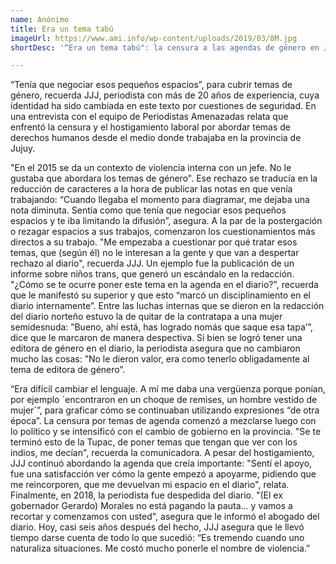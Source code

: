 ```yaml
---
name: Anónimo
title: Era un tema tabú
imageUrl: https://www.ami.info/wp-content/uploads/2019/03/8M.jpg
shortDesc: '“Era un tema tabú": la censura a las agendas de género en Jujuy'

---
```



 “Tenía que negociar esos pequeños espacios”, para cubrir temas de género, recuerda JJJ, periodista con más de 20 años de experiencia, cuya identidad ha sido cambiada en este texto por cuestiones de seguridad. En una entrevista con el equipo de Periodistas Amenazadas relata que enfrentó la censura y el hostigamiento laboral por abordar temas de derechos humanos desde el medio donde trabajaba en la provincia de Jujuy.

"En el 2015 se da un contexto de violencia interna con un jefe. No le gustaba que abordara los temas de género". Ese rechazo se traducía en la reducción de caracteres a la hora de publicar las notas en que venía trabajando: “Cuando llegaba el momento para diagramar, me dejaba una nota diminuta. Sentía como que tenía que negociar esos pequeños espacios y te iba limitando la difusión”, asegura.
A la par de la postergación o rezagar espacios a sus trabajos, comenzaron los cuestionamientos más directos a su trabajo. "Me empezaba a cuestionar por qué tratar esos temas, que (según él) no le interesan a la gente y que van a despertar rechazo al diario", recuerda JJJ. Un ejemplo fue la publicación de un informe sobre niños trans, que generó un escándalo en la redacción. "¿Cómo se te ocurre poner este tema en la agenda en el diario?", recuerda que le manifestó su superior y que esto “marcó un disciplinamiento en el diario internamente”.
Entre las luchas internas que se dieron en la redacción del diario norteño estuvo la de quitar de la contratapa a una mujer semidesnuda: ”Bueno, ahí está, has logrado nomás que saque esa tapa’”, dice que le marcaron de manera despectiva.
Si bien se logró tener una editora de género en el diario, la periodista asegura que no cambiaron mucho las cosas: ”No le dieron valor, era como tenerlo obligadamente al tema de editora de género”.

“Era difícil cambiar el lenguaje. A mí me daba una vergüenza porque ponían, por ejemplo ´encontraron en un choque de remises, un hombre vestido de mujer´”, para graficar cómo se continuaban utilizando expresiones “de otra época”.
La censura por temas de agenda comenzó a mezclarse luego con lo político y se intensificó con el cambio de gobierno en la provincia. "Se te terminó esto de la Tupac, de poner temas que tengan que ver con los indios, me decían", recuerda la comunicadora. A pesar del hostigamiento, JJJ continuó abordando la agenda que creía importante: "Sentí el apoyo, fue una satisfacción ver cómo la gente empezó a apoyarme, pidiendo que me reincorporen, que me devuelvan mi espacio en el diario", relata.
Finalmente, en 2018, la periodista fue despedida del diario. "(El ex gobernador Gerardo) Morales no está pagando la pauta... y vamos a recortar y comenzamos con usted", asegura que le informó el abogado del diario. Hoy, casi seis años después del hecho, JJJ asegura que le llevó tiempo darse cuenta de todo lo que sucedió: “Es tremendo cuando uno naturaliza situaciones. Me costó mucho ponerle el nombre de violencia.”

